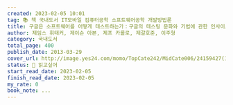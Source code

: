 ```yaml
---
created: 2023-02-05 10:01
tag: 📚 책 국내도서 IT모바일 컴퓨터공학 소프트웨어공학 개발방법론
title: 구글은 소프트웨어를 어떻게 테스트하는가：구글의 테스팅 문화와 기법에 관한 인사이드 스토리
author: 제임스 휘태커, 제이슨 아본, 제프 카롤로, 제갈호준, 이주형
category: 국내도서
total_page: 400
publish_date: 2013-03-29
cover_url: http://image.yes24.com/momo/TopCate242/MidCate006/24159427(1).jpg
status: 👀 읽고싶어
start_read_date: 2023-02-05
finish_read_date: 2023-02-05
my_rate: 0
book_note: ...
---
```



